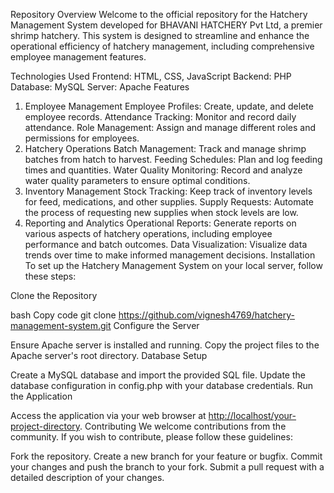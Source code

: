 Repository Overview
Welcome to the official repository for the Hatchery Management System developed for BHAVANI HATCHERY Pvt Ltd, a premier shrimp hatchery. This system is designed to streamline and enhance the operational efficiency of hatchery management, including comprehensive employee management features.

Technologies Used
Frontend: HTML, CSS, JavaScript
Backend: PHP
Database: MySQL
Server: Apache
Features
1. Employee Management
Employee Profiles: Create, update, and delete employee records.
Attendance Tracking: Monitor and record daily attendance.
Role Management: Assign and manage different roles and permissions for employees.
2. Hatchery Operations
Batch Management: Track and manage shrimp batches from hatch to harvest.
Feeding Schedules: Plan and log feeding times and quantities.
Water Quality Monitoring: Record and analyze water quality parameters to ensure optimal conditions.
3. Inventory Management
Stock Tracking: Keep track of inventory levels for feed, medications, and other supplies.
Supply Requests: Automate the process of requesting new supplies when stock levels are low.
4. Reporting and Analytics
Operational Reports: Generate reports on various aspects of hatchery operations, including employee performance and batch outcomes.
Data Visualization: Visualize data trends over time to make informed management decisions.
Installation
To set up the Hatchery Management System on your local server, follow these steps:

Clone the Repository

bash
Copy code
git clone https://github.com/vignesh4769/hatchery-management-system.git
Configure the Server

Ensure Apache server is installed and running.
Copy the project files to the Apache server's root directory.
Database Setup

Create a MySQL database and import the provided SQL file.
Update the database configuration in config.php with your database credentials.
Run the Application

Access the application via your web browser at [http://localhost/your-project-directory](http://localhost/bhavani-hatchery/Homepage/Home%20page/login.php).
Contributing
We welcome contributions from the community. If you wish to contribute, please follow these guidelines:

Fork the repository.
Create a new branch for your feature or bugfix.
Commit your changes and push the branch to your fork.
Submit a pull request with a detailed description of your changes.
